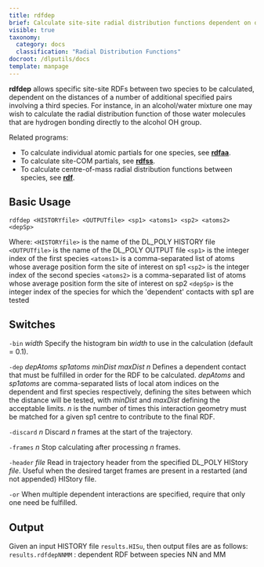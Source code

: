 ```yaml
---
title: rdfdep
brief: Calculate site-site radial distribution functions dependent on other contacts
visible: true
taxonomy:
  category: docs
  classification: "Radial Distribution Functions"
docroot: /dlputils/docs
template: manpage
---
```


**rdfdep** allows specific site-site RDFs between two species to be calculated, dependent on the distances of a number of additional specified pairs involving a third species. For instance, in an alcohol/water mixture one may wish to calculate the radial distribution function of those water molecules that are hydrogen bonding directly to the alcohol OH group.

Related programs:
+ To calculate individual atomic partials for one species, see [**rdfaa**](/dlputils/docs/rdfaa).
+ To calculate site-COM partials, see [**rdfss**](/dlputils/docs/rdfss).
+ To calculate centre-of-mass radial distribution functions between species, see [**rdf**](/dlputils/docs/rdf).

## Basic Usage

```
rdfdep <HISTORYfile> <OUTPUTfile> <sp1> <atoms1> <sp2> <atoms2> <depSp>
```

Where:
`<HISTORYfile>` is the name of the DL_POLY HISTORY file
`<OUTPUTfile>` is the name of the DL_POLY OUTPUT file
`<sp1>` is the integer index of the first species
`<atoms1>` is a comma-separated list of atoms whose average position form the site of interest on sp1
`<sp2>` is the integer index of the second species
`<atoms2>` is a comma-separated list of atoms whose average position form the site of interest on sp2
`<depSp>` is the integer index of the species for which the 'dependent' contacts with sp1 are tested

## Switches

`-bin` _width_
Specify the histogram bin _width_ to use in the calculation (default = 0.1).

`-dep` _depAtoms_ _sp1atoms_ _minDist_ _maxDist_ _n_
Defines a dependent contact that must be fulfilled in order for the RDF to be calculated. _depAtoms_ and _sp1atoms_ are comma-separated lists of local atom indices on the dependent and first species respectively, defining the sites between which the distance will be tested, with _minDist_ and _maxDist_ defining the acceptable limits. _n_ is the number of times this interaction geometry must be matched for a given sp1 centre to contribute to the final RDF.

`-discard` _n_
Discard _n_ frames at the start of the trajectory.

`-frames` _n_
Stop calculating after processing _n_ frames.

`-header` _file_
Read in trajectory header from the specified DL_POLY HIStory _file_. Useful when the desired target frames are present in a restarted (and not appended) HIStory file.

`-or`
When multiple dependent interactions are specified, require that only one need be fulfilled.

## Output

Given an input HISTORY file `results.HISu`, then output files are as follows:
`results.rdfdepNNMM` : dependent RDF between species NN and MM



